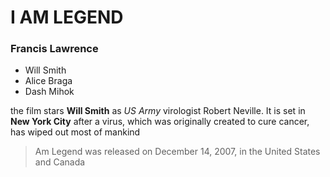 # I AM LEGEND
###  Francis Lawrence 

- Will Smith 
- Alice Braga
- Dash Mihok


the film stars **Will Smith** as *US Army* virologist Robert Neville. It is set in **New York City** after a virus, which was originally created to cure cancer, has wiped out most of mankind 

   >Am Legend was released on December 14, 2007, in the United States and Canada

